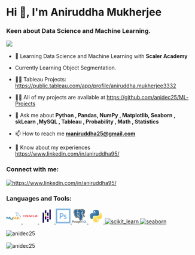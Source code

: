 <h1 align="left">Hi 👋, I'm Aniruddha Mukherjee</h1>
<h3 align="left">Keen about Data Science and Machine Learning.</h3>

![](https://komarev.com/ghpvc/?username=anidec25&style=flat-square)


- 🌱 Learning Data Science and Machine Learning with  **Scaler Academy**

- Currently Learning Object Segmentation.

- 👨‍💻 Tableau Projects: https://public.tableau.com/app/profile/aniruddha.mukherjee3332

- 👨‍💻 All of my projects are available at https://github.com/anidec25/ML-Projects

- 💬 Ask me about **Python , Pandas, NumPy , Matplotlib, Seaborn , skLearn ,MySQL , Tableau , Probability , Math , Statistics**

- 📫 How to reach me **maniruddha25@gmail.com**

- 📄 Know about my experiences https://www.linkedin.com/in/aniruddha95/

<h3 align="left">Connect with me:</h3>
<p align="left">
<a href="https://linkedin.com/in/aniruddha95/" target="blank"><img align="center" src="https://raw.githubusercontent.com/rahuldkjain/github-profile-readme-generator/master/src/images/icons/Social/linked-in-alt.svg" alt="https://www.linkedin.com/in/aniruddha95/" height="30" width="40" /></a>
</p>

<h3 align="left">Languages and Tools:</h3>
<p align="left"> <a href="https://www.mysql.com/" target="_blank" rel="noreferrer"> <img src="https://raw.githubusercontent.com/devicons/devicon/master/icons/mysql/mysql-original-wordmark.svg" alt="mysql" width="40" height="40"/> </a> <a href="https://www.oracle.com/" target="_blank" rel="noreferrer"> <img src="https://raw.githubusercontent.com/devicons/devicon/master/icons/oracle/oracle-original.svg" alt="oracle" width="40" height="40"/> </a> <a href="https://pandas.pydata.org/" target="_blank" rel="noreferrer"> <img src="https://raw.githubusercontent.com/devicons/devicon/2ae2a900d2f041da66e950e4d48052658d850630/icons/pandas/pandas-original.svg" alt="pandas" width="40" height="40"/> </a> <a href="https://www.photoshop.com/en" target="_blank" rel="noreferrer"> <img src="https://raw.githubusercontent.com/devicons/devicon/master/icons/photoshop/photoshop-line.svg" alt="photoshop" width="40" height="40"/> </a> <a href="https://www.postgresql.org" target="_blank" rel="noreferrer"> <img src="https://raw.githubusercontent.com/devicons/devicon/master/icons/postgresql/postgresql-original-wordmark.svg" alt="postgresql" width="40" height="40"/> </a> <a href="https://www.python.org" target="_blank" rel="noreferrer"> <img src="https://raw.githubusercontent.com/devicons/devicon/master/icons/python/python-original.svg" alt="python" width="40" height="40"/> </a> <a href="https://scikit-learn.org/" target="_blank" rel="noreferrer"> <img src="https://upload.wikimedia.org/wikipedia/commons/0/05/Scikit_learn_logo_small.svg" alt="scikit_learn" width="40" height="40"/> </a> <a href="https://seaborn.pydata.org/" target="_blank" rel="noreferrer"> <img src="https://seaborn.pydata.org/_images/logo-mark-lightbg.svg" alt="seaborn" width="40" height="40"/> </a> </p>

<p><img align="center" src="https://github-readme-stats.vercel.app/api/top-langs?username=anidec25&show_icons=true&locale=en&layout=compact" alt="anidec25" /></p>

<p><img align="center" src="https://github-readme-streak-stats.herokuapp.com/?user=anidec25&" alt="anidec25" /></p>

